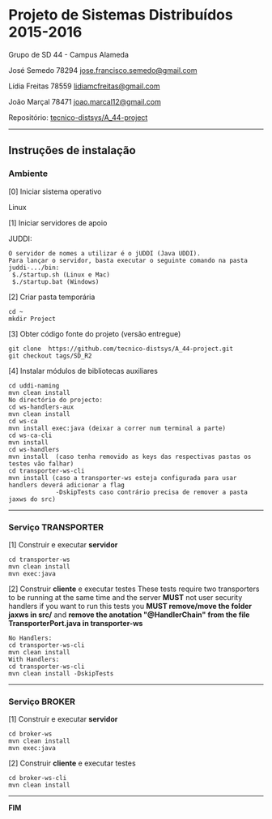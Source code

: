 # Projeto de Sistemas Distribuídos 2015-2016 #

Grupo de SD 44 - Campus Alameda

José Semedo   78294 jose.francisco.semedo@gmail.com

Lídia Freitas 78559 lidiamcfreitas@gmail.com

João Marçal   78471 joao.marcal12@gmail.com


Repositório:
[tecnico-distsys/A_44-project](https://github.com/tecnico-distsys/A_44-project)

-------------------------------------------------------------------------------

## Instruções de instalação 


### Ambiente

[0] Iniciar sistema operativo

Linux


[1] Iniciar servidores de apoio

JUDDI:
```
O servidor de nomes a utilizar é o jUDDI (Java UDDI).
Para lançar o servidor, basta executar o seguinte comando na pasta juddi-.../bin:
 $./startup.sh (Linux e Mac)
 $./startup.bat (Windows)
```


[2] Criar pasta temporária

```
cd ~
mkdir Project
```


[3] Obter código fonte do projeto (versão entregue)

```
git clone  https://github.com/tecnico-distsys/A_44-project.git
git checkout tags/SD_R2
```


[4] Instalar módulos de bibliotecas auxiliares

```
cd uddi-naming
mvn clean install
No directório do projecto:
cd ws-handlers-aux
mvn clean install
cd ws-ca
mvn install exec:java (deixar a correr num terminal a parte)
cd ws-ca-cli
mvn install
cd ws-handlers
mvn install  (caso tenha removido as keys das respectivas pastas os testes vão falhar)
cd transporter-ws-cli
mvn install (caso a transporter-ws esteja configurada para usar handlers deverá adicionar a flag 
             -DskipTests caso contrário precisa de remover a pasta jaxws do src)

```

-------------------------------------------------------------------------------

### Serviço TRANSPORTER

[1] Construir e executar **servidor**

```
cd transporter-ws
mvn clean install
mvn exec:java
```

[2] Construir **cliente** e executar testes
These tests require two transporters to be running at the same time and the server **MUST** not user security handlers
if you want to run this tests you **MUST remove/move the folder jaxws in src/** and **remove the anotation "@HandlerChain"**
**from the file TransporterPort.java in transporter-ws**

```
No Handlers:
cd transporter-ws-cli
mvn clean install
With Handlers:
cd transporter-ws-cli
mvn clean install -DskipTests
```



-------------------------------------------------------------------------------

### Serviço BROKER

[1] Construir e executar **servidor**

```
cd broker-ws
mvn clean install
mvn exec:java
```


[2] Construir **cliente** e executar testes

```
cd broker-ws-cli
mvn clean install
```


-------------------------------------------------------------------------------
**FIM**
